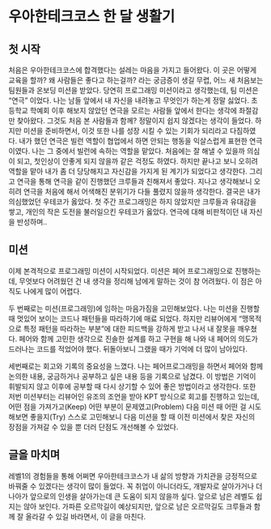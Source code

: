 # 우아한테크코스 한 달 생활기
## 첫 시작
처음은 우아한테크코스에 합격했다는 설레는 마음을 가지고 들어왔다.
이 곳은 어떻게 교육을 할까? 왜 사람들은 좋다고 하는걸까? 라는 궁금증이 생길 무렵, 어느 새 처음보는 팀원들과 온보딩 미션을 받았다.
당연히 프로그래밍 미션이라고 생각했는데, 팀 미션은 “연극” 이었다.
나는 남들 앞에서 내 자신을 내려놓고 무엇인가 하는게 정말 싫었다.
초등학교 학예회 이후 해보지 않았던 연극을 모르는 사람들 앞에서 한다는 생각에 좌절감만 찾아왔다.
그것도 처음 본 사람들과 함께? 정말이지 쉽지 않겠다는 생각이 들었다.
하지만 미션을 준비하면서, 이것 또한 나를 성장 시킬 수 있는 기회가 되리라고 다짐하였다.
내가 했던 연극은 빌런 역할이 협업에서 하면 안되는 행동을 익살스럽게 표현한 연극이였다.
나는 그 중에서 빌런에 속하는 역할을 맡았다.
처음에는 잘 해낼 수 있을까 의심이 되고, 첫인상이 안좋게 되지 않을까 같은 걱정도 하였다.
하지만 끝나고 보니 오히려 역할을 맡아 내가 좀 더 당당해지고 자신감을 가지게 된 계기가 되었다고 생각한다.
그리고 연극을 통해 연극을 같이 진행했던 크루들과 친해져서 좋았다.
지나고 생각해보니 오히려 연극을 처음에 해서 어색해진 분위기가 다들 풀렸지 않을까 생각한다. 
결국은 내가 의심했었던 우테코가 옳았다.
첫 주간 프로그래밍은 하지 않았지만 크루들과 유대감을 쌓고, 개인의 작은 도전을 불러일으킨 우테코가 옳았다.
연극에 대해 비판적이던 내 자신을 반성하며..
## 미션
이제 본격적으로 프로그래밍 미션이 시작되었다.
미션은 페어 프로그래밍으로 진행하는데, 무엇보다 어려웠던 건 내 생각을 정리해 남에게 말하는 것이 참 어려웠다.
이 점은 아직도 나에게 많이 어렵다.

두 번째로는 미션(프로그래밍)에 임하는 마음가짐을 고민해보았다.
나는 미션을 진행할 때 멋있어 보이는 코드나 패턴들을 따라하기에 매료 되었다.
하지만 리뷰어에게 “맹목적으로 특정 패턴을 따라하는 부분”에 대한 피드백을 강하게 받고 나서 내 잘못을 깨우쳤다.
페어와 함께 고민한 생각으로 진솔한 설계를 하고 구현을 해 나와 내 페어의 의도가 드러나는 코드를 적었어야 했다.
뒤돌아보니 그랬을 때가 기억에 더 많이 남아있다.

세번째로는 회고와 기록의 중요성을 느꼈다.
나는 페어프로그래밍을 하면서 페어와 함께 논의한 내용, 궁금하거나 공부하고 싶은 내용 등을 기록으로 남겼다.
이 방법은 기억이 휘발되지 않고 이후에 공부할 때 다시 상기할 수 있어 좋은 방법이라고 생각한다.
또한 저번 미션부터는 리뷰어인 유조의 조언을 받아 KPT 방식으로 회고를 진행하고 있는데,
어떤 점을 가져가고(Keep) 어떤 부분이 문제였고(Problem) 다음 미션 때 어떤 걸 시도해보면 좋을지(Try) 스스로 고민해보니 다음 미션을 할 때 이전 미션에서 찾은 자신의 장점을 가져갈 수 있을 뿐 더러 단점도 개선해볼 수 있었다.

## 글을 마치며
레벨1의 경험들을 통해 어쩌면 우아한테크코스가 내 삶의 방향과 가치관을 긍정적으로 바꿔줄 수 있겠다는 생각이 많이 들었다.
꼭 취업이 아니더라도, 개발자로 살아가거나 더 나아가 앞으로의 인생을 살아가는데 큰 도움이 되지 않을까 싶다.
앞으로 남은 레벨도 쉽지는 않아 보인다.
가파른 오르막길이 예상되지만, 앞으로 남은 오르막길도 크루들과 함께 잘 올라갈 수 있길 바라면서, 이 글을 마친다.
